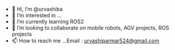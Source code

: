 - 👋 Hi, I’m @urvashiba
- 👀 I’m interested in ...
- 🌱 I’m currently learning ROS2
- 💞️ I’m looking to collaborate on mobile robots, AGV projects, ROS projects 
- 📫 How to reach me ...Email : urvashiparmar524@gmail.com

<!---
urvashiba/urvashiba is a ✨ special ✨ repository because its `README.md` (this file) appears on your GitHub profile.
You can click the Preview link to take a look at your changes.
--->
